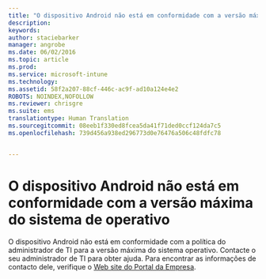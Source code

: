 ```yaml
---
title: "O dispositivo Android não está em conformidade com a versão máxima do sistema de operativo | Microsoft Intune"
description: 
keywords: 
author: staciebarker
manager: angrobe
ms.date: 06/02/2016
ms.topic: article
ms.prod: 
ms.service: microsoft-intune
ms.technology: 
ms.assetid: 58f2a207-88cf-446c-ac9f-ad10a124e4e2
ROBOTS: NOINDEX,NOFOLLOW
ms.reviewer: chrisgre
ms.suite: ems
translationtype: Human Translation
ms.sourcegitcommit: 08eeb1f330ed8fcea5da41f71ded0ccf124da7c5
ms.openlocfilehash: 739d456a938ed296773d0e76476a506c48fdfc78


---
```


# O dispositivo Android não está em conformidade com a versão máxima do sistema de operativo

O dispositivo Android não está em conformidade com a política do administrador de TI para a versão máxima do sistema operativo. Contacte o seu administrador de TI para obter ajuda. Para encontrar as informações de contacto dele, verifique o [Web site do Portal da Empresa](http://portal.manage.microsoft.com).





<!--HONumber=Aug16_HO5-->


